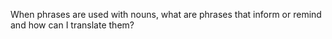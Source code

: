 When phrases are used with nouns, what are phrases that inform or remind and how can I translate them?